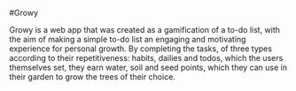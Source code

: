 #Growy

Growy is a web app that was created as a gamification of a to-do list, with the aim of making a simple to-do list an engaging and motivating experience for personal growth.
By completing the tasks, of three types according to their repetitiveness: habits, dailies and todos, which the users themselves set, they earn water, soil and seed points, which they can use in their garden to grow the trees of their choice.
